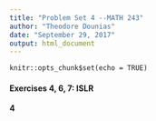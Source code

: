 ```yaml
---
title: "Problem Set 4 --MATH 243"
author: "Theodore Dounias"
date: "September 29, 2017"
output: html_document
---
```


```{r setup, include=FALSE}
knitr::opts_chunk$set(echo = TRUE)
```

#### Exercises 4, 6, 7: ISLR
     
**4**
